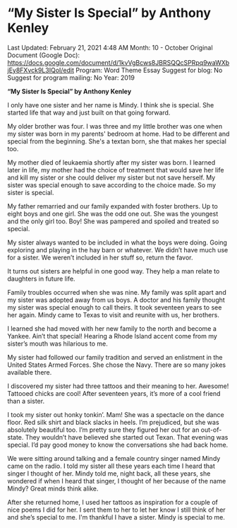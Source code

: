 # “My Sister Is Special” by Anthony Kenley

Last Updated: February 21, 2021 4:48 AM
Month: 10 - October
Original Document (Google Doc): https://docs.google.com/document/d/1kvVgBcws8JBRSQQcSPRpq9waWXbjEy8FXvck9L3IQoI/edit
Program: Word Theme Essay
Suggest for blog: No
Suggest for program mailing: No
Year: 2019

**“My Sister Is Special” by Anthony Kenley**

I only have one sister and her name is Mindy. I think she is special. She started life that way and just built on that going forward.

My older brother was four. I was three and my little brother was one when my sister was born in my parents' bedroom at home. Had to be different and special from the beginning. She's a textan born, she that makes her special too.

My mother died of leukaemia shortly after my sister was born. I learned later in life, my mother had the choice of treatment that would save her life and kill my sister or she could deliver my sister but not save herself. My sister was special enough to save according to the choice made. So my sister is special.

My father remarried and our family expanded with foster brothers. Up to eight boys and one girl. She was the odd one out. She was the youngest and the only girl too. Boy! She was pampered and spoiled and treated so special.

My sister always wanted to be included in what the boys were doing. Going exploring and playing in the hay barn or whatever. 	We didn’t have much use for a sister. We weren’t included in her stuff so, return the favor.

It turns out sisters are helpful in one good way. They help a man relate to daughters in future life.

Family troubles occurred when she was nine. My family was split apart and my sister was adopted away from us boys. A doctor and his family thought my sister was special enough to call theirs.	It took seventeen years to see her again. Mindy came to Texas to visit and reunite with us, her brothers.

I learned she had moved with her new family to the north and become a Yankee. Ain’t that special! Hearing a Rhode Island accent come from my sister’s mouth was hilarious to me.

My sister had followed our family tradition and served an enlistment in the United States Armed Forces. She chose the Navy. There are so many jokes available there.

I discovered my sister had three tattoos and their meaning to her. Awesome! Tattooed chicks are cool! After seventeen years, it’s more of a cool friend than a sister.

I took my sister out honky tonkin’. Mam! She was a spectacle on the dance floor. Red silk shirt and black slacks in heels. I’m prejudiced, but she was absolutely beautiful too. I’m pretty sure they figured her out for an out-of-state. They wouldn’t have believed she started out Texan. That evening was special. I’d pay good money to know the conversations she had back home.

We were sitting around talking and a female country singer named Mindy came on the radio. I told my sister all these years each time I heard that singer I thought of her. Mindy told me, night back, all these years, she wondered if when I heard that singer, I thought of her because of the name Mindy? Great minds think alike.

After she returned home, I used her tattoos as inspiration for a couple of nice poems I did for her. I sent them to her to let her know I still think of her and she’s special to me. I'm thankful I have a sister. Mindy is special to me.